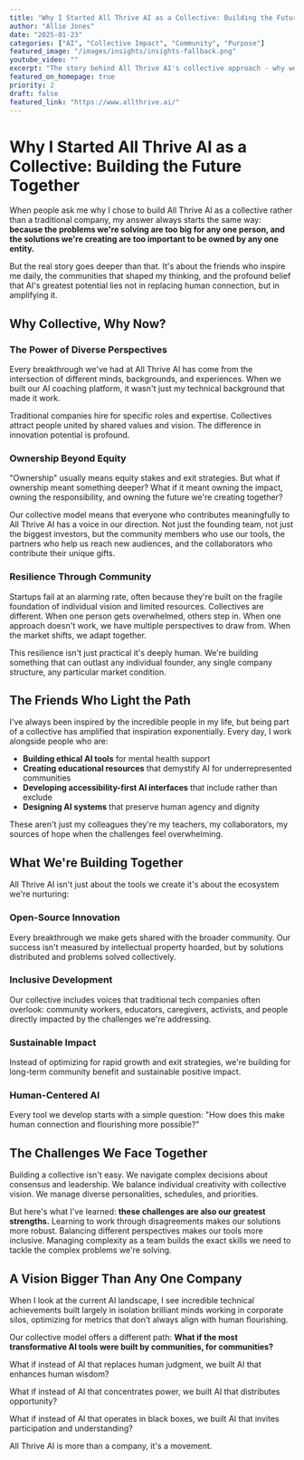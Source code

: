 ```yaml
---
title: "Why I Started All Thrive AI as a Collective: Building the Future Together"
author: "Allie Jones"
date: "2025-01-23"
categories: ["AI", "Collective Impact", "Community", "Purpose"]
featured_image: "/images/insights/insights-fallback.png"
youtube_video: ""
excerpt: "The story behind All Thrive AI's collective approach - why we believe the future of AI should be built by communities, not corporations, and how collaboration amplifies our impact on the world."
featured_on_homepage: true
priority: 2
draft: false
featured_link: "https://www.allthrive.ai/"
---
```


# Why I Started All Thrive AI as a Collective: Building the Future Together

When people ask me why I chose to build All Thrive AI as a collective rather than a traditional company, my answer always starts the same way: **because the problems we're solving are too big for any one person, and the solutions we're creating are too important to be owned by any one entity.**

But the real story goes deeper than that. It's about the friends who inspire me daily, the communities that shaped my thinking, and the profound belief that AI's greatest potential lies not in replacing human connection, but in amplifying it.

## Why Collective, Why Now?

### The Power of Diverse Perspectives

Every breakthrough we've had at All Thrive AI has come from the intersection of different minds, backgrounds, and experiences. When we built our AI coaching platform, it wasn't just my technical background that made it work.

Traditional companies hire for specific roles and expertise. Collectives attract people united by shared values and vision. The difference in innovation potential is profound.

### Ownership Beyond Equity

"Ownership" usually means equity stakes and exit strategies. But what if ownership meant something deeper? What if it meant owning the impact, owning the responsibility, and owning the future we're creating together?

Our collective model means that everyone who contributes meaningfully to All Thrive AI has a voice in our direction. Not just the founding team, not just the biggest investors, but the community members who use our tools, the partners who help us reach new audiences, and the collaborators who contribute their unique gifts.

### Resilience Through Community

Startups fail at an alarming rate, often because they're built on the fragile foundation of individual vision and limited resources. Collectives are different. When one person gets overwhelmed, others step in. When one approach doesn't work, we have multiple perspectives to draw from. When the market shifts, we adapt together.

This resilience isn't just practical it's deeply human. We're building something that can outlast any individual founder, any single company structure, any particular market condition.

## The Friends Who Light the Path

I've always been inspired by the incredible people in my life, but being part of a collective has amplified that inspiration exponentially. Every day, I work alongside people who are:

- **Building ethical AI tools** for mental health support
- **Creating educational resources** that demystify AI for underrepresented communities  
- **Developing accessibility-first AI interfaces** that include rather than exclude
- **Designing AI systems** that preserve human agency and dignity

These aren't just my colleagues they're my teachers, my collaborators, my sources of hope when the challenges feel overwhelming.

## What We're Building Together

All Thrive AI isn't just about the tools we create it's about the ecosystem we're nurturing:

### Open-Source Innovation
Every breakthrough we make gets shared with the broader community. Our success isn't measured by intellectual property hoarded, but by solutions distributed and problems solved collectively.

### Inclusive Development
Our collective includes voices that traditional tech companies often overlook: community workers, educators, caregivers, activists, and people directly impacted by the challenges we're addressing.

### Sustainable Impact
Instead of optimizing for rapid growth and exit strategies, we're building for long-term community benefit and sustainable positive impact.

### Human-Centered AI
Every tool we develop starts with a simple question: "How does this make human connection and flourishing more possible?"

## The Challenges We Face Together

Building a collective isn't easy. We navigate complex decisions about consensus and leadership. We balance individual creativity with collective vision. We manage diverse personalities, schedules, and priorities.

But here's what I've learned: **these challenges are also our greatest strengths.** Learning to work through disagreements makes our solutions more robust. Balancing different perspectives makes our tools more inclusive. Managing complexity as a team builds the exact skills we need to tackle the complex problems we're solving.

## A Vision Bigger Than Any One Company

When I look at the current AI landscape, I see incredible technical achievements built largely in isolation brilliant minds working in corporate silos, optimizing for metrics that don't always align with human flourishing.

Our collective model offers a different path: **What if the most transformative AI tools were built by communities, for communities?**

What if instead of AI that replaces human judgment, we built AI that enhances human wisdom?

What if instead of AI that concentrates power, we built AI that distributes opportunity?

What if instead of AI that operates in black boxes, we built AI that invites participation and understanding?

All Thrive AI is more than a company, it's a movement. 